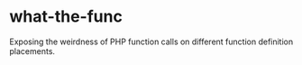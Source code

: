 # what-the-func
Exposing the weirdness of PHP function calls on different function definition placements.